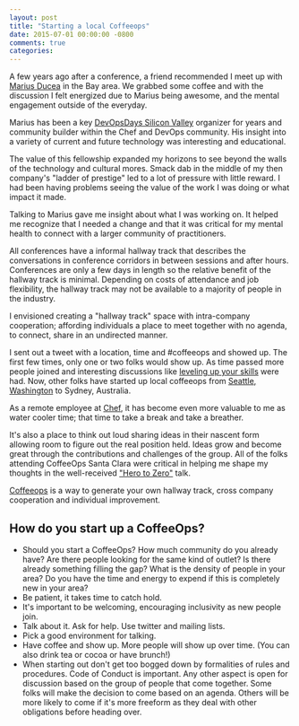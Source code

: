 ```yaml
---
layout: post
title: "Starting a local Coffeeops"
date: 2015-07-01 00:00:00 -0800
comments: true
categories: 
---
```


A few years ago after a conference, a friend recommended I meet up with [Marius Ducea](https://twitter.com/mariusducea) in the Bay area. We grabbed some coffee and with the discussion I felt energized due to Marius being awesome, and the mental engagement outside of the everyday. 

Marius has been a key [DevOpsDays Silicon Valley](http://www.devopsdays.org/events/2015-siliconvalley/) organizer for years and community builder within the Chef and DevOps community. His insight into a variety of current and future technology was interesting and educational. 

The value of this fellowship expanded my horizons to see beyond the walls of the technology and cultural mores. Smack dab in the middle of my then company's "ladder of prestige" led to a lot of pressure with little reward. I had been having problems seeing the value of the work I was doing or what impact it made.

Talking to Marius gave me insight about what I was working on. It helped me recognize that I needed a change and that it was critical for my mental health to connect with a larger community of practitioners. 

All conferences have a informal hallway track that describes the conversations in conference corridors in between sessions and after hours. Conferences are only a few days in length so the relative benefit of the hallway track is minimal. Depending on costs of attendance and job flexibility, the hallway track may not be available to a majority of people in the industry. 

I envisioned creating a "hallway track" space with intra-company cooperation; affording individuals a place to meet together with no agenda, to connect, share in an undirected manner. 

I sent out a tweet with a location, time and #coffeeops and showed up. The first few times, only one or two folks would show up. As time passed more people joined and interesting discussions like [leveling up your skills](https://medium.com/bridging-the-gaps/leveling-up-your-skills-51169238e0d7) were had. Now, other folks have started up local coffeeops from [Seattle, Washington](http://www.meetup.com/Downtown-Seattle-Friday-Morning-CoffeeOps/) to Sydney, Australia. 

As a remote employee at [Chef](http://chef.io), it has become even more valuable to me as water cooler time; that time to take a break and take a breather.

It's also a place to think out loud sharing ideas in their nascent form allowing room to figure out the real position held. Ideas grow and become great through the contributions and challenges of the group. All of the folks attending CoffeeOps Santa Clara were critical in helping me shape my thoughts in the well-received ["Hero to Zero"](http://livestream.com/devopsdaysorg/events/3044568/videos/52394934) talk. 

[Coffeeops](http://www.coffeeops.org/) is a way to generate your own hallway track, cross company cooperation and individual improvement. 

<h2>How do you start up a CoffeeOps?</h2>

* Should you start a CoffeeOps? How much community do you already have? Are there people looking for the same kind of outlet? Is there already something filling the gap? What is the density of people in your area? Do you have the time and energy to expend if this is completely new in your area? 
* Be patient, it takes time to catch hold. 
* It's important to be welcoming, encouraging inclusivity as new people join. 
* Talk about it. Ask for help. Use twitter and mailing lists. 
* Pick a good environment for talking.
* Have coffee and show up. More people will show up over time. (You can also drink tea or cocoa or have brunch!) 
* When starting out don't get too bogged down by formalities of rules and procedures. Code of Conduct is important. Any other aspect is open for discussion based on the group of people that come together. Some folks will make the decision to come based on an agenda. Others will be more likely to come if it's more freeform as they deal with other obligations before heading over. 






 





